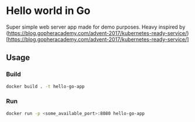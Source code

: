 # Hello world in Go

Super simple web server app made for demo purposes.
Heavy inspired by (https://blog.gopheracademy.com/advent-2017/kubernetes-ready-service/)[https://blog.gopheracademy.com/advent-2017/kubernetes-ready-service/]

## Usage

### Build

```bash
docker build . -t hello-go-app
```

### Run

```bash
docker run -p <some_available_port>:8080 hello-go-app
```
